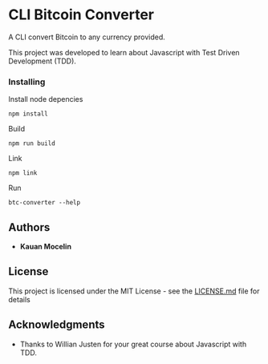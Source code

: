 # CLI Bitcoin Converter

A CLI convert Bitcoin to any currency provided.

This project was developed to learn about Javascript with Test Driven Development (TDD).

### Installing

Install node depencies

```
npm install
```

Build
```
npm run build
```

Link
```
npm link
```

Run
```
btc-converter --help
```

## Authors

* **Kauan Mocelin**

## License

This project is licensed under the MIT License - see the [LICENSE.md](LICENSE.md) file for details

## Acknowledgments

* Thanks to Willian Justen for your great course about Javascript with TDD.
